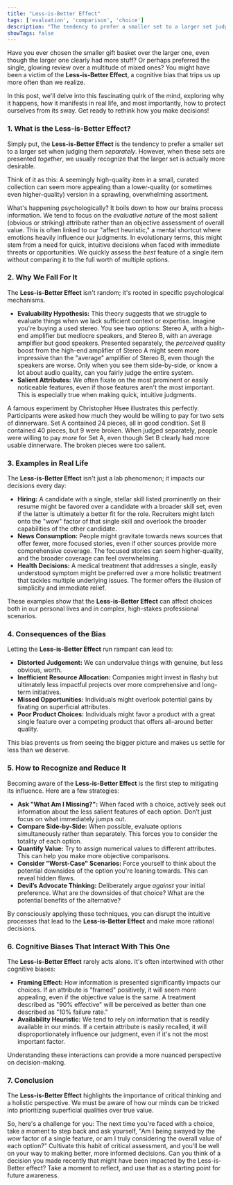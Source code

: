 ```yaml
---
title: "Less-is-Better Effect"
tags: ['evaluation', 'comparison', 'choice']
description: "The tendency to prefer a smaller set to a larger set judged separately, but not jointly."
showTags: false
---
```



Have you ever chosen the smaller gift basket over the larger one, even though the larger one clearly had more stuff? Or perhaps preferred the single, glowing review over a multitude of mixed ones? You might have been a victim of the **Less-is-Better Effect**, a cognitive bias that trips us up more often than we realize.

In this post, we'll delve into this fascinating quirk of the mind, exploring why it happens, how it manifests in real life, and most importantly, how to protect ourselves from its sway. Get ready to rethink how you make decisions!

### 1. What is the Less-is-Better Effect?

Simply put, the **Less-is-Better Effect** is the tendency to prefer a smaller set to a larger set when judging them *separately*. However, when these sets are presented *together*, we usually recognize that the larger set is actually more desirable.

Think of it as this: A seemingly high-quality item in a small, curated collection can seem more appealing than a lower-quality (or sometimes even higher-quality) version in a sprawling, overwhelming assortment.

What's happening psychologically? It boils down to how our brains process information. We tend to focus on the *evaluative nature* of the most salient (obvious or striking) attribute rather than an objective assessment of overall value. This is often linked to our "affect heuristic," a mental shortcut where emotions heavily influence our judgments. In evolutionary terms, this might stem from a need for quick, intuitive decisions when faced with immediate threats or opportunities. We quickly assess the *best* feature of a single item without comparing it to the full worth of multiple options.

### 2. Why We Fall For It

The **Less-is-Better Effect** isn't random; it's rooted in specific psychological mechanisms.

*   **Evaluability Hypothesis:** This theory suggests that we struggle to evaluate things when we lack sufficient context or expertise. Imagine you're buying a used stereo. You see two options: Stereo A, with a high-end amplifier but mediocre speakers, and Stereo B, with an average amplifier but good speakers. Presented separately, the *perceived* quality boost from the high-end amplifier of Stereo A might seem more impressive than the "average" amplifier of Stereo B, even though the speakers are worse. Only when you see them side-by-side, or know a lot about audio quality, can you fairly judge the entire system.
*   **Salient Attributes:** We often fixate on the most prominent or easily noticeable features, even if those features aren't the most important. This is especially true when making quick, intuitive judgments.

A famous experiment by Christopher Hsee illustrates this perfectly. Participants were asked how much they would be willing to pay for two sets of dinnerware. Set A contained 24 pieces, all in good condition. Set B contained 40 pieces, but 9 were broken. When judged separately, people were willing to pay *more* for Set A, even though Set B clearly had more usable dinnerware. The broken pieces were too salient.

### 3. Examples in Real Life

The **Less-is-Better Effect** isn't just a lab phenomenon; it impacts our decisions every day:

*   **Hiring:** A candidate with a single, stellar skill listed prominently on their resume might be favored over a candidate with a broader skill set, even if the latter is ultimately a better fit for the role. Recruiters might latch onto the "wow" factor of that single skill and overlook the broader capabilities of the other candidate.
*   **News Consumption:** People might gravitate towards news sources that offer fewer, more focused stories, even if other sources provide more comprehensive coverage. The focused stories can seem higher-quality, and the broader coverage can feel overwhelming.
*   **Health Decisions:** A medical treatment that addresses a single, easily understood symptom might be preferred over a more holistic treatment that tackles multiple underlying issues. The former offers the illusion of simplicity and immediate relief.

These examples show that the **Less-is-Better Effect** can affect choices both in our personal lives and in complex, high-stakes professional scenarios.

### 4. Consequences of the Bias

Letting the **Less-is-Better Effect** run rampant can lead to:

*   **Distorted Judgement:** We can undervalue things with genuine, but less obvious, worth.
*   **Inefficient Resource Allocation:** Companies might invest in flashy but ultimately less impactful projects over more comprehensive and long-term initiatives.
*   **Missed Opportunities:** Individuals might overlook potential gains by fixating on superficial attributes.
*   **Poor Product Choices:** Individuals might favor a product with a great single feature over a competing product that offers all-around better quality.

This bias prevents us from seeing the bigger picture and makes us settle for less than we deserve.

### 5. How to Recognize and Reduce It

Becoming aware of the **Less-is-Better Effect** is the first step to mitigating its influence. Here are a few strategies:

*   **Ask "What Am I Missing?":** When faced with a choice, actively seek out information about the less salient features of each option. Don’t just focus on what immediately jumps out.
*   **Compare Side-by-Side:** When possible, evaluate options simultaneously rather than separately. This forces you to consider the totality of each option.
*   **Quantify Value:** Try to assign numerical values to different attributes. This can help you make more objective comparisons.
*   **Consider "Worst-Case" Scenarios:** Force yourself to think about the potential downsides of the option you're leaning towards. This can reveal hidden flaws.
*   **Devil’s Advocate Thinking:** Deliberately argue *against* your initial preference. What are the downsides of that choice? What are the potential benefits of the alternative?

By consciously applying these techniques, you can disrupt the intuitive processes that lead to the **Less-is-Better Effect** and make more rational decisions.

### 6. Cognitive Biases That Interact With This One

The **Less-is-Better Effect** rarely acts alone. It's often intertwined with other cognitive biases:

*   **Framing Effect:** How information is presented significantly impacts our choices. If an attribute is "framed" positively, it will seem more appealing, even if the objective value is the same. A treatment described as "90% effective" will be perceived as better than one described as "10% failure rate."
*   **Availability Heuristic:** We tend to rely on information that is readily available in our minds. If a certain attribute is easily recalled, it will disproportionately influence our judgment, even if it's not the most important factor.

Understanding these interactions can provide a more nuanced perspective on decision-making.

### 7. Conclusion

The **Less-is-Better Effect** highlights the importance of critical thinking and a holistic perspective. We must be aware of how our minds can be tricked into prioritizing superficial qualities over true value.

So, here's a challenge for you: The next time you're faced with a choice, take a moment to step back and ask yourself, "Am I being swayed by the *wow* factor of a single feature, or am I truly considering the overall value of each option?" Cultivate this habit of critical assessment, and you'll be well on your way to making better, more informed decisions. Can you think of a decision you made recently that might have been impacted by the Less-is-Better effect? Take a moment to reflect, and use that as a starting point for future awareness.


